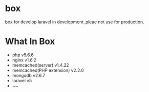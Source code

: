 # box
box for develop laravel in development ,pleae not use for production. 

# What In Box

* php v5.6.6
* nginx v1.6.2
* memcached(server) v1.4.22
* memcached(PHP extension) v2.2.0
* mongodb v2.6.7
* laravel v5
* ~~
